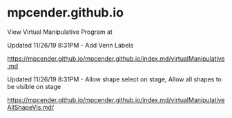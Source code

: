 # mpcender.github.io

View Virtual Manipulative Program at

Updated 11/26/19 8:31PM - Add Venn Labels

https://mpcender.github.io/mpcender.github.io/index.md/virtualManipulative.md

Updated 11/26/19 8:31PM - Allow shape select on stage, Allow all shapes to be visible on stage 

https://mpcender.github.io/mpcender.github.io/index.md/virtualManipulativeAllShapeVis.md/
